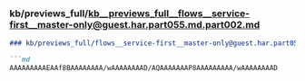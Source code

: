 ### kb/previews_full/kb__previews_full__flows__service-first__master-only@guest.har.part055.md.part002.md

```md
### kb/previews_full/flows__service-first__master-only@guest.har.part055.md (part 002)

```md
AAAAAAAAAEAAf8BAAAAAAAA/wAAAAAAAAD/AQAAAAAAAP8AAAAAAAAA/wAAAAAAAAD
```

```

```
